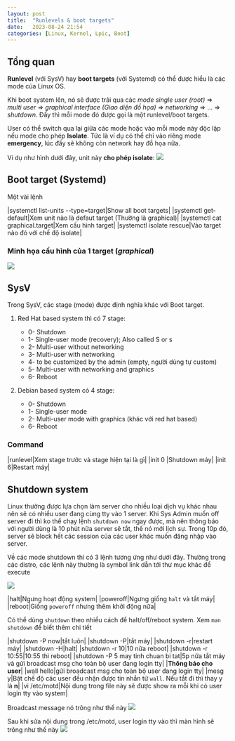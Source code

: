 ```yaml
---
layout: post
title:  "Runlevels & boot targets"
date:   2023-08-24 21:54
categories: [Linux, Kernel, Lpic, Boot]
---
```

## Tổng quan
**Runlevel** (với SysV) hay **boot targets** (với Systemd) có thể được hiểu là các mode của Linux OS.

Khi boot system lên, nó sẽ được trải qua các *mode single user (root)* => *multi user* => *graphical interface (Giao diện đồ họa)* => *networking* => ... => *shutdown*. Đấy thì mỗi mode đó được gọi là một runlevel/boot targets. 

User có thể switch qua lại giữa các mode hoặc vào mỗi mode này độc lập nếu mode cho phép **Isolate**. Tức là ví dụ có thể chỉ vào riêng mode **emergency**, lúc đấy sẽ không còn network hay đồ họa nữa.

Ví dụ như hình dưới đây, unit này **cho phép isolate**:
![](/assets/images/runlevel-boottargets/graphical-target.png)

## Boot target (Systemd)
Một vài lệnh

|systemctl list-units --type=target|Show all boot targets|
|systemctl get-default|Xem unit nào là defaut target (Thường là graphical)|
|systemctl cat graphical.target|Xem cấu hình target|
|systemctl isolate rescue|Vào target nào đó với chế độ isolate|

### Minh họa cấu hình của 1 target (*graphical*)
![](/assets/images/runlevel-boottargets/minhhoa-target.png)

## SysV
Trong SysV, các stage (mode) được định nghĩa khác với Boot target.

1. Red Hat based system thì có 7 stage:

    - 0- Shutdown
    - 1- Single-user mode (recovery); Also called S or s
    - 2- Multi-user without networking
    - 3- Multi-user with networking
    - 4- to be customized by the admin (empty, người dùng tự custom)
    - 5- Multi-user with networking and graphics
    - 6- Reboot

2. Debian based system có 4 stage:
    - 0- Shutdown
    - 1- Single-user mode
    - 2- Multi-user mode with graphics (khác với red hat based)
    - 6- Reboot

### Command

|runlevel|Xem stage trước và stage hiện tại là gì|
|init 0 |Shutdown máy|
|init 6|Restart máy|

## Shutdown system

Linux thường được lựa chọn làm server cho nhiều loại dịch vụ khác nhau nên sẽ có nhiều user đang cùng tty vào 1 server. Khi Sys Admin muốn off server đi thì ko thể chạy lệnh `shutdown now` ngay được, mà nên thông báo với người dùng là 10 phút nữa server sẽ tắt, thế nó mới lịch sự. Trong 10p đó, server sẽ block hết các session của các user khác muốn đăng nhập vào server.

Về các mode shutdown thì có 3 lệnh tương ứng như dưới đây. Thường trong các distro, các lệnh này thường là symbol link dẫn tới thư mục khác để execute

![](/assets/images/runlevel-boottargets/halt-sl.png)

|halt|Ngưng hoạt động system|
|poweroff|Ngưng giống `halt` và tắt máy|
|reboot|Giống `poweroff` nhưng thêm khởi động nữa|

Có thể dùng `shutdown` theo nhiều cách để halt/off/reboot system. Xem `man shutdown` để biết thêm chi tiết

|shutdown -P now|tắt luôn|
|shutdown -P|tắt máy|
|shutdown -r|restart máy|
|shutdown -H|halt|
|shutdown -r 10|10 nữa reboot|
|shutdown -r 10:55|10:55 thì reboot|
|shutdown -P 5 may tinh chuan bi tat|5p nữa tắt máy và gửi broadcast msg cho toàn bộ user đang login tty|
|**Thông báo cho user**|
|wall hello|gửi broadcast msg cho toàn bộ user đang login tty|
|mesg y|Bật chế độ các user đều nhận được tin nhắn từ `wall`. Nếu tắt đi thì thay y là **n**|
|vi /etc/motd|Nội dung trong file này sẽ được show ra mỗi khi có user login tty vào system|

Broadcast message nó trông như thế này
![](/assets/images/runlevel-boottargets/broadcast.png)

Sau khi sửa nội dung trong /etc/motd, user login tty vào thì màn hình sẽ trông như thế này
![](/assets/images/runlevel-boottargets/motd.png)